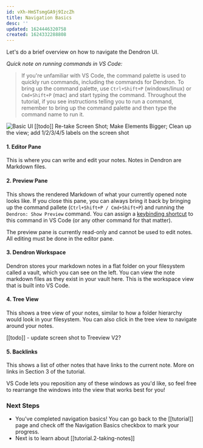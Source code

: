 ```yaml
---
id: vXh-HmSTsmgGA9j9IzcZh
title: Navigation Basics
desc: ''
updated: 1624446320758
created: 1624332288808
---
```


Let's do a brief overview on how to navigate the Dendron UI.

_Quick note on running commands in VS Code:_

>If you're unfamiliar with VS Code, the command palette is used to quickly run commands, including the commands for Dendron. To bring up the command palette, use `Ctrl+Shift+P` (windows/linux) or `Cmd+Shift+P` (mac) and start typing the command. Throughout the tutorial, if you see instructions telling you to run a command, remember to bring up the command palette and then type the command name to run it.

![Basic UI](/assets/images/layout.png)
[[todo]] Re-take Screen Shot; Make Elements Bigger; Clean up the view; add 1/2/3/4/5 labels on the screen shot

#### 1. Editor Pane

This is where you can write and edit your notes. Notes in Dendron are Markdown files.

#### 2. Preview Pane

This shows the rendered Markdown of what your currently opened note looks like. If you close this pane, you can always bring it back by bringing up the command pallete (`Ctrl+Shift+P / Cmd+Shift+P`) and running the `Dendron: Show Preview` command. You can assign a [keybinding shortcut](https://code.visualstudio.com/docs/getstarted/keybindings) to this command in VS Code (or any other command for that matter).

The preview pane is currently read-only and cannot be used to edit notes. All editing must be done in the editor pane.

#### 3. Dendron Workspace

Dendron stores your markdown notes in a flat folder on your filesystem called a vault, which you can see on the left. You can view the note markdown files as they exist in your vault here. This is the workspace view that is built into VS Code.

#### 4. Tree View

This shows a tree view of your notes, similar to how a folder hierarchy would look in your filesystem. You can also click in the tree view to navigate around your notes.

[[todo]] - update screen shot to Treeview V2?

#### 5. Backlinks

This shows a list of other notes that have links to the current note. More on links in Section 3 of the tutorial.

VS Code lets you reposition any of these windows as you'd like, so feel free to rearrange the windows into the view that works best for you!

### Next Steps

- You've completed navigation basics! You can go back to the [[tutorial]] page and check off the Navigation Basics checkbox to mark your progress.
- Next is to learn about [[tutorial.2-taking-notes]]
